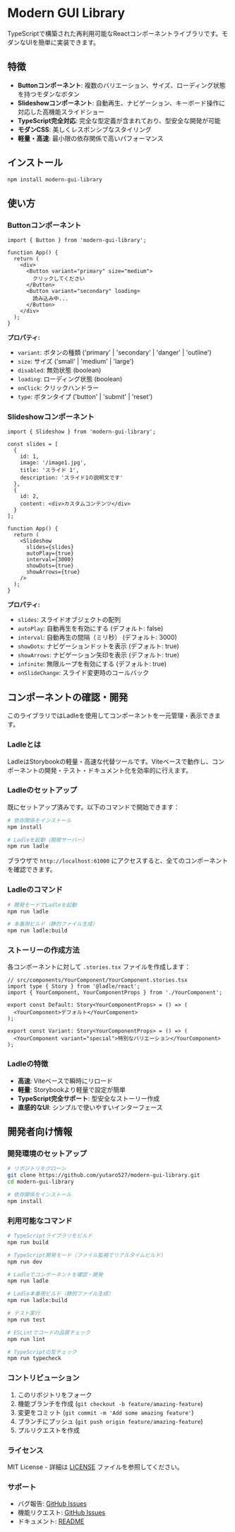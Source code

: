 # Modern GUI Library

TypeScriptで構築された再利用可能なReactコンポーネントライブラリです。モダンなUIを簡単に実装できます。

## 特徴

- **Buttonコンポーネント**: 複数のバリエーション、サイズ、ローディング状態を持つモダンなボタン
- **Slideshowコンポーネント**: 自動再生、ナビゲーション、キーボード操作に対応した高機能スライドショー
- **TypeScript完全対応**: 完全な型定義が含まれており、型安全な開発が可能
- **モダンCSS**: 美しくレスポンシブなスタイリング
- **軽量・高速**: 最小限の依存関係で高いパフォーマンス

## インストール

```bash
npm install modern-gui-library
```

## 使い方

### Buttonコンポーネント

```tsx
import { Button } from 'modern-gui-library';

function App() {
  return (
    <div>
      <Button variant="primary" size="medium">
        クリックしてください
      </Button>
      <Button variant="secondary" loading>
        読み込み中...
      </Button>
    </div>
  );
}
```

**プロパティ:**
- `variant`: ボタンの種類 ('primary' | 'secondary' | 'danger' | 'outline')
- `size`: サイズ ('small' | 'medium' | 'large')
- `disabled`: 無効状態 (boolean)
- `loading`: ローディング状態 (boolean)
- `onClick`: クリックハンドラー
- `type`: ボタンタイプ ('button' | 'submit' | 'reset')

### Slideshowコンポーネント

```tsx
import { Slideshow } from 'modern-gui-library';

const slides = [
  {
    id: 1,
    image: '/image1.jpg',
    title: 'スライド 1',
    description: 'スライド1の説明文です'
  },
  {
    id: 2,
    content: <div>カスタムコンテンツ</div>
  }
];

function App() {
  return (
    <Slideshow
      slides={slides}
      autoPlay={true}
      interval={3000}
      showDots={true}
      showArrows={true}
    />
  );
}
```

**プロパティ:**
- `slides`: スライドオブジェクトの配列
- `autoPlay`: 自動再生を有効にする (デフォルト: false)
- `interval`: 自動再生の間隔（ミリ秒） (デフォルト: 3000)
- `showDots`: ナビゲーションドットを表示 (デフォルト: true)
- `showArrows`: ナビゲーション矢印を表示 (デフォルト: true)
- `infinite`: 無限ループを有効にする (デフォルト: true)
- `onSlideChange`: スライド変更時のコールバック

## コンポーネントの確認・開発

このライブラリではLadleを使用してコンポーネントを一元管理・表示できます。

### Ladleとは

LadleはStorybookの軽量・高速な代替ツールです。Viteベースで動作し、コンポーネントの開発・テスト・ドキュメント化を効率的に行えます。

### Ladleのセットアップ

既にセットアップ済みです。以下のコマンドで開始できます：

```bash
# 依存関係をインストール
npm install

# Ladleを起動（開発サーバー）
npm run ladle
```

ブラウザで `http://localhost:61000` にアクセスすると、全てのコンポーネントを確認できます。

### Ladleのコマンド

```bash
# 開発モードでLadleを起動
npm run ladle

# 本番用ビルド（静的ファイル生成）
npm run ladle:build
```

### ストーリーの作成方法

各コンポーネントに対して `.stories.tsx` ファイルを作成します：

```tsx
// src/components/YourComponent/YourComponent.stories.tsx
import type { Story } from '@ladle/react';
import { YourComponent, YourComponentProps } from './YourComponent';

export const Default: Story<YourComponentProps> = () => (
  <YourComponent>デフォルト</YourComponent>
);

export const Variant: Story<YourComponentProps> = () => (
  <YourComponent variant="special">特別なバリエーション</YourComponent>
);
```

### Ladleの特徴

- **高速**: Viteベースで瞬時にリロード
- **軽量**: Storybookより軽量で設定が簡単
- **TypeScript完全サポート**: 型安全なストーリー作成
- **直感的なUI**: シンプルで使いやすいインターフェース

## 開発者向け情報

### 開発環境のセットアップ

```bash
# リポジトリをクローン
git clone https://github.com/yutaro527/modern-gui-library.git
cd modern-gui-library

# 依存関係をインストール
npm install
```

### 利用可能なコマンド

```bash
# TypeScriptライブラリをビルド
npm run build

# TypeScript開発モード（ファイル監視でリアルタイムビルド）
npm run dev

# Ladleでコンポーネントを確認・開発
npm run ladle

# Ladle本番用ビルド（静的ファイル生成）
npm run ladle:build

# テスト実行
npm run test

# ESLintでコードの品質チェック
npm run lint

# TypeScriptの型チェック
npm run typecheck
```

### コントリビューション

1. このリポジトリをフォーク
2. 機能ブランチを作成 (`git checkout -b feature/amazing-feature`)
3. 変更をコミット (`git commit -m 'Add some amazing feature'`)
4. ブランチにプッシュ (`git push origin feature/amazing-feature`)
5. プルリクエストを作成

### ライセンス

MIT License - 詳細は [LICENSE](LICENSE) ファイルを参照してください。

### サポート

- バグ報告: [GitHub Issues](https://github.com/yutaro527/modern-gui-library/issues)
- 機能リクエスト: [GitHub Issues](https://github.com/yutaro527/modern-gui-library/issues)
- ドキュメント: [README](README.md)